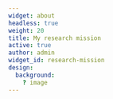 ```yaml
---
widget: about
headless: true
weight: 20
title: My research mission
active: true
author: admin
widget_id: research-mission
design:
  background:
    ? image
---
```

